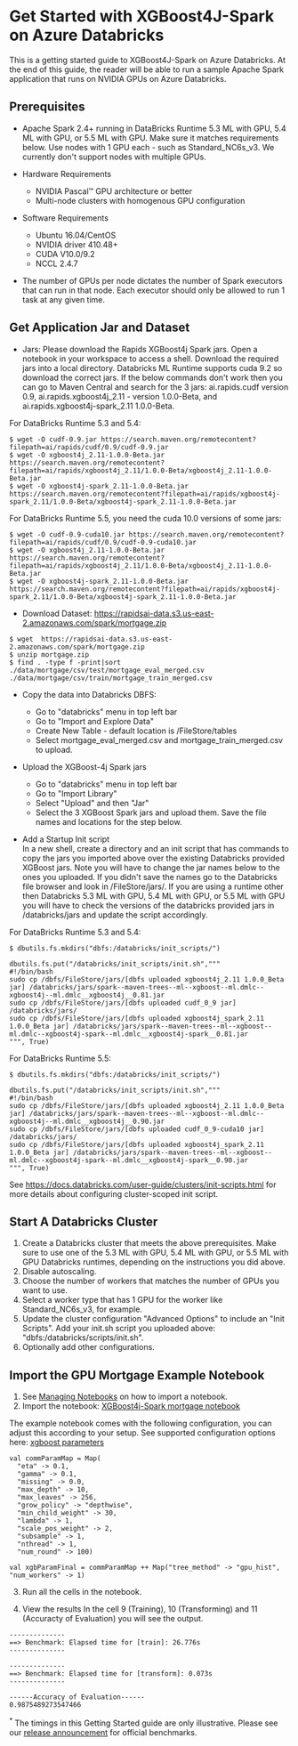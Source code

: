 Get Started with XGBoost4J-Spark on Azure Databricks
======================================================
This is a getting started guide to XGBoost4J-Spark on Azure Databricks. At the end of this guide, the reader will be able to run a sample Apache Spark application that runs on NVIDIA GPUs on Azure Databricks.

Prerequisites
-------------
* Apache Spark 2.4+ running in DataBricks Runtime 5.3 ML with GPU, 5.4 ML with GPU, or 5.5 ML with GPU. Make sure it matches requirements below. Use nodes with 1 GPU each - such as Standard_NC6s_v3. We currently don't support nodes with multiple GPUs.
* Hardware Requirements
  * NVIDIA Pascal™ GPU architecture or better
  * Multi-node clusters with homogenous GPU configuration
* Software Requirements
  * Ubuntu 16.04/CentOS
  * NVIDIA driver 410.48+
  * CUDA V10.0/9.2
  * NCCL 2.4.7

* The number of GPUs per node dictates the number of Spark executors that can run in that node. Each executor should only be allowed to run 1 task at any given time. 

Get Application Jar and Dataset
-------------------------------
* Jars: Please download the Rapids XGBoost4j Spark jars.
Open a notebook in your workspace to access a shell.
Download the required jars into a local directory. Databricks ML Runtime supports cuda 9.2 so download the correct jars. If the below commands don't work then you can go to Maven Central and search for the 3 jars: ai.rapids.cudf version 0.9, ai.rapids.xgboost4j_2.11 - version 1.0.0-Beta, and ai.rapids.xgboost4j-spark_2.11 1.0.0-Beta.

For DataBricks Runtime 5.3 and 5.4:

```
$ wget -O cudf-0.9.jar https://search.maven.org/remotecontent?filepath=ai/rapids/cudf/0.9/cudf-0.9.jar
$ wget -O xgboost4j_2.11-1.0.0-Beta.jar https://search.maven.org/remotecontent?filepath=ai/rapids/xgboost4j_2.11/1.0.0-Beta/xgboost4j_2.11-1.0.0-Beta.jar
$ wget -O xgboost4j-spark_2.11-1.0.0-Beta.jar https://search.maven.org/remotecontent?filepath=ai/rapids/xgboost4j-spark_2.11/1.0.0-Beta/xgboost4j-spark_2.11-1.0.0-Beta.jar
``` 

For DataBricks Runtime 5.5, you need the cuda 10.0 versions of some jars:
```
$ wget -O cudf-0.9-cuda10.jar https://search.maven.org/remotecontent?filepath=ai/rapids/cudf/0.9/cudf-0.9-cuda10.jar
$ wget -O xgboost4j_2.11-1.0.0-Beta.jar https://search.maven.org/remotecontent?filepath=ai/rapids/xgboost4j_2.11/1.0.0-Beta/xgboost4j_2.11-1.0.0-Beta.jar
$ wget -O xgboost4j-spark_2.11-1.0.0-Beta.jar https://search.maven.org/remotecontent?filepath=ai/rapids/xgboost4j-spark_2.11/1.0.0-Beta/xgboost4j-spark_2.11-1.0.0-Beta.jar
```

* Download Dataset: https://rapidsai-data.s3.us-east-2.amazonaws.com/spark/mortgage.zip

```
$ wget  https://rapidsai-data.s3.us-east-2.amazonaws.com/spark/mortgage.zip
$ unzip mortgage.zip
$ find . -type f -print|sort
./data/mortgage/csv/test/mortgage_eval_merged.csv
./data/mortgage/csv/train/mortgage_train_merged.csv
``` 

* Copy the data into Databricks DBFS:

  * Go to "databricks" menu in top left bar
  * Go to "Import and Explore Data"
  * Create New Table - default location is /FileStore/tables
  * Select mortgage_eval_merged.csv and mortgage_train_merged.csv to upload.

* Upload the XGBoost-4j Spark jars

  * Go to "databricks" menu in top left bar
  * Go to "Import Library"
  * Select "Upload" and then "Jar"
  * Select the 3 XGBoost Spark jars and upload them. Save the file names and locations for the step below.

* Add a Startup Init script  
In a new shell, create a directory and an init script that has commands to copy the jars you imported above over the existing Databricks provided XGBoost jars. Note you will have to change the jar names below to the ones you uploaded. If you didn't save the names go to the Databricks file browser and look in /FileStore/jars/. If you are using a runtime other then Databricks 5.3 ML with GPU, 5.4 ML with GPU, or 5.5 ML with GPU you will have to check the versions of the databricks provided jars in /databricks/jars and update the script accordingly.

For DataBricks Runtime 5.3 and 5.4:
```
$ dbutils.fs.mkdirs("dbfs:/databricks/init_scripts/")

dbutils.fs.put("/databricks/init_scripts/init.sh","""
#!/bin/bash
sudo cp /dbfs/FileStore/jars/[dbfs uploaded xgboost4j_2.11 1.0.0_Beta jar] /databricks/jars/spark--maven-trees--ml--xgboost--ml.dmlc--xgboost4j--ml.dmlc__xgboost4j__0.81.jar
sudo cp /dbfs/FileStore/jars/[dbfs uploaded cudf_0_9 jar] /databricks/jars/
sudo cp /dbfs/FileStore/jars/[dbfs uploaded xgboost4j_spark_2.11 1.0.0_Beta jar] /databricks/jars/spark--maven-trees--ml--xgboost--ml.dmlc--xgboost4j-spark--ml.dmlc__xgboost4j-spark__0.81.jar
""", True)
```

For DataBricks Runtime 5.5:
```
$ dbutils.fs.mkdirs("dbfs:/databricks/init_scripts/")

dbutils.fs.put("/databricks/init_scripts/init.sh","""
#!/bin/bash
sudo cp /dbfs/FileStore/jars/[dbfs uploaded xgboost4j_2.11 1.0.0_Beta jar] /databricks/jars/spark--maven-trees--ml--xgboost--ml.dmlc--xgboost4j--ml.dmlc__xgboost4j__0.90.jar
sudo cp /dbfs/FileStore/jars/[dbfs uploaded cudf_0_9-cuda10 jar] /databricks/jars/
sudo cp /dbfs/FileStore/jars/[dbfs uploaded xgboost4j_spark_2.11 1.0.0_Beta jar] /databricks/jars/spark--maven-trees--ml--xgboost--ml.dmlc--xgboost4j-spark--ml.dmlc__xgboost4j-spark__0.90.jar
""", True)
```

See https://docs.databricks.com/user-guide/clusters/init-scripts.html for more details about configuring cluster-scoped init script.

Start A Databricks Cluster
--------------------------
1. Create a Databricks cluster that meets the above prerequisites. Make sure to use one of the 5.3 ML with GPU, 5.4 ML with GPU, or 5.5 ML with GPU Databricks runtimes, depending on the instructions you did above.
2. Disable autoscaling.
3. Choose the number of workers that matches the number of GPUs you want to use.
4. Select a worker type that has 1 GPU for the worker like Standard_NC6s_v3, for example.
5. Update the cluster configuration "Advanced Options" to include an "Init Scripts". Add your init.sh script you uploaded above: "dbfs:/databricks/scripts/init.sh".
6. Optionally add other configurations.

Import the GPU Mortgage Example Notebook
---------------------------
1. See [Managing Notebooks](https://docs.databricks.com/user-guide/notebooks/notebook-manage.html) on how to import a notebook.
2. Import the notebook: [XGBoost4j-Spark mortgage notebook](../notebook/databricks/mortgage-gpu.scala)

The example notebook comes with the following configuration, you can adjust this according to your setup.
See supported configuration options here: [xgboost parameters](supported_xgboost_parameters.md)
```
val commParamMap = Map(
  "eta" -> 0.1,
  "gamma" -> 0.1,
  "missing" -> 0.0,
  "max_depth" -> 10,
  "max_leaves" -> 256,
  "grow_policy" -> "depthwise",
  "min_child_weight" -> 30,
  "lambda" -> 1,
  "scale_pos_weight" -> 2,
  "subsample" -> 1,
  "nthread" -> 1,
  "num_round" -> 100)

val xgbParamFinal = commParamMap ++ Map("tree_method" -> "gpu_hist", "num_workers" -> 1)
```

3. Run all the cells in the notebook. 

4. View the results
In the cell 9 (Training), 10 (Transforming) and 11 (Accuracty of Evaluation) you will see the output.

```
--------------
==> Benchmark: Elapsed time for [train]: 26.776s
--------------

--------------
==> Benchmark: Elapsed time for [transform]: 0.073s
--------------

------Accuracy of Evaluation------
0.9875489273547466
```

<sup>*</sup> The timings in this Getting Started guide are only illustrative. Please see our [release announcement](https://medium.com/rapids-ai/nvidia-gpus-and-apache-spark-one-step-closer-2d99e37ac8fd) for official benchmarks.

